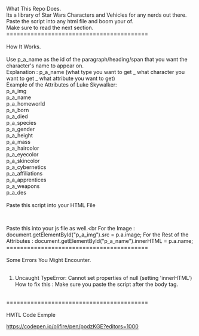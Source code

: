 What This Repo Does.<br>
Its a library of Star Wars Characters and Vehicles for any nerds out there.<br>
Paste the script into any html file and boom your of.<br>
Make sure to read the next section.<br>
=========================================<br>
<br>
How It Works.<br>
<br>
Use p_a_name as the id of the paragraph/heading/span that you want the character's name to appear on. <br>
Explanation : p_a_name (what type you want to get _ what character you want to get _ what attribute you want to get)
<br>
Example of the Attributes of Luke Skywalker:<br>
p_a_img<br>
p_a_name<br>
p_a_homeworld<br>
p_a_born<br>
p_a_died<br>
p_a_species<br>
p_a_gender<br>
p_a_height<br>
p_a_mass<br>
p_a_haircolor<br>
p_a_eyecolor<br>
p_a_skincolor<br>
p_a_cybernetics<br>
p_a_affiliations<br>
p_a_apprentices<br>
p_a_weapons<br>
p_a_des<br>
<br>
Paste this script into your HTML File<br>
<script src = "https://cdn.jsdelivr.net/gh/oli-fire/Star-Wars-Databank@main/characters.js"></script><br>

Paste this into your js file as well.<br
For the Image : document.getElementById("p_a_img").src = p.a.image;
For the Rest of the Attributes : document.getElementById("p_a_name").innerHTML = p.a.name;
<br>
=========================================<br>
<br>
Some Errors You Might Encounter.<br>
<br>
1. Uncaught TypeError: Cannot set properties of null (setting 'innerHTML')<br>
How to fix this : Make sure you paste the script after the body tag.<br>
<br>
=========================================<br>
<br>
HMTL Code Exmple

https://codepen.io/olifire/pen/podzKGE?editors=1000
